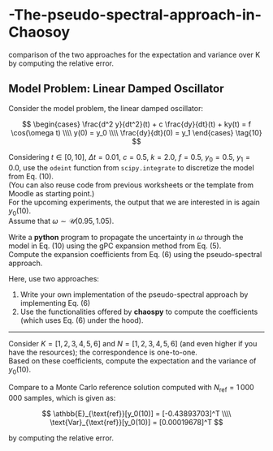 # -The-pseudo-spectral-approach-in-Chaosoy
 comparison of the two approaches for the expectation and variance over K  by computing the relative error. 
## Model Problem: Linear Damped Oscillator

Consider the model problem, the linear damped oscillator:

$$
\begin{cases}
\frac{d^2 y}{dt^2}(t) + c \frac{dy}{dt}(t) + ky(t) = f \cos(\omega t) \\\\
y(0) = y_0 \\\\
\frac{dy}{dt}(0) = y_1
\end{cases} \tag{10}
$$

Considering $t \in [0, 10]$, $\Delta t = 0.01$, $c = 0.5$, $k = 2.0$, $f = 0.5$, $y_0 = 0.5$, $y_1 = 0.0$, use the `odeint` function from `scipy.integrate` to discretize the model from Eq. (10).  
(You can also reuse code from previous worksheets or the template from Moodle as starting point.)  
For the upcoming experiments, the output that we are interested in is again $y_0(10)$.  
Assume that $\omega \sim \mathcal{U}(0.95, 1.05)$.

Write a **python** program to propagate the uncertainty in $\omega$ through the model in Eq. (10) using the gPC expansion method from Eq. (5).  
Compute the expansion coefficients from Eq. (6) using the pseudo-spectral approach.

Here, use two approaches:

1. Write your own implementation of the pseudo-spectral approach by implementing Eq. (6)
2. Use the functionalities offered by **chaospy** to compute the coefficients (which uses Eq. (6) under the hood).

---

Consider $K = [1, 2, 3, 4, 5, 6]$ and $N = [1, 2, 3, 4, 5, 6]$ (and even higher if you have the resources); the correspondence is one-to-one.  
Based on these coefficients, compute the expectation and the variance of $y_0(10)$.

Compare to a Monte Carlo reference solution computed with $N_{\text{ref}} = 1\,000\,000$ samples, which is given as:

$$
\athbb{E}_{\text{ref}}[y_0(10)] = [-0.43893703]^T \\\\
\text{Var}_{\text{ref}}[y_0(10)] = [0.00019678]^T
$$

by computing the relative error.

